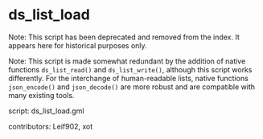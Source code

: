 ds_list_load
============

Note: This script has been deprecated and removed from the index.
It appears here for historical purposes only.

Note: This script is made somewhat redundant by the addition of 
native functions `ds_list_read()` and `ds_list_write()`,
although this script works differently. For the interchange of
human-readable lists, native functions `json_encode()` and
`json_decode()` are more robust and are compatible with many
existing tools.

script: ds_list_load.gml

contributors: Leif902, xot

